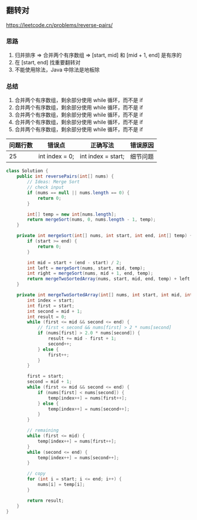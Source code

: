 ## 翻转对

<https://leetcode.cn/problems/reverse-pairs/>

### 思路

1. 归并排序 => 合并两个有序数组 => [start, mid] 和 [mid + 1, end] 是有序的
2. 在 [start, end] 找重要翻转对
3. 不能使用除法，Java 中除法是地板除

### 总结

1. 合并两个有序数组，剩余部分使用 while 循环，而不是 if
2. 合并两个有序数组，剩余部分使用 while 循环，而不是 if
3. 合并两个有序数组，剩余部分使用 while 循环，而不是 if
4. 合并两个有序数组，剩余部分使用 while 循环，而不是 if
5. 合并两个有序数组，剩余部分使用 while 循环，而不是 if

| 问题行数 | 错误点            | 正确写法               | 错误原因 |
|------|----------------|--------------------|------|
| 25   | int index = 0; | int index = start; | 细节问题 |

```java
class Solution {
    public int reversePairs(int[] nums) {
    	// Ideas: Merge Sort
    	// check input
    	if (nums == null || nums.length == 0) {
    		return 0;
    	}

    	int[] temp = new int[nums.length];
    	return mergeSort(nums, 0, nums.length - 1, temp);
    }

    private int mergeSort(int[] nums, int start, int end, int[] temp) {
    	if (start >= end) {
    		return 0;
    	}

    	int mid = start + (end - start) / 2;
    	int left = mergeSort(nums, start, mid, temp);
    	int right = mergeSort(nums, mid + 1, end, temp);
    	return mergeTwoSortedArray(nums, start, mid, end, temp) + left + right;
    }

    private int mergeTwoSortedArray(int[] nums, int start, int mid, int end, int[] temp) {
    	int index = start;
    	int first = start;
    	int second = mid + 1;
    	int result = 0;
    	while (first <= mid && second <= end) {
    		// first < second && nums[first] > 2 * nums[second] 
    		if (nums[first] > 2.0 * nums[second]) {
    			result += mid - first + 1;
    			second++;
    		} else {
    			first++;
    		}
    	}

    	first = start;
    	second = mid + 1;
    	while (first <= mid && second <= end) {
    		if (nums[first] < nums[second]) {
    			temp[index++] = nums[first++];
    		} else {
    			temp[index++] = nums[second++];
    		}
    	} 

    	// remaining
    	while (first <= mid) {
			temp[index++] = nums[first++];
		}
		while (second <= end) {
			temp[index++] = nums[second++];
		}

		// copy
		for (int i = start; i <= end; i++) {
			nums[i] = temp[i];
		}

		return result;
    }
}
```
